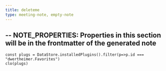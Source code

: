 ```yaml
---
title: deleteme
type: meeting-note, empty-note
---
```

--
NOTE_PROPERTIES: Properties in this section will be in the frontmatter of the generated note
--
```templatejs
const plugs = DataStore.installedPlugins().filter(p=>p.id === "dwertheimer.Favorites")
clo(plugs)

```
